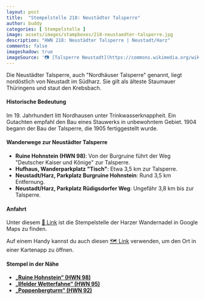 ```yaml
---
layout: post
title:  "Stempelstelle 218: Neustädter Talsperre"
author: buddy
categories: [ Stempelstelle ]
image: assets/images/stampboxes/218-neustaedter-talsperre.jpg
description: "HWN 218: Neustädter Talsperre | Neustadt/Harz"
comments: false
imageshadow: true
imageSource: '📷 [Talsperre Neustadt](https://commons.wikimedia.org/wiki/File:Talsperre_Neustadt.jpg) von <a href="//commons.wikimedia.org/w/index.php?title=User:Xxschneider&amp;action=edit&amp;redlink=1" class="new" title="User:Xxschneider (page does not exist)">Xxschneider</a> unter Lizenz [CC BY 3.0](https://creativecommons.org/licenses/by/3.0)'
---
```


Die Neustädter Talsperre, auch "Nordhäuser Talsperre" genannt, liegt nordöstlich von Neustadt im Südharz. Sie gilt als älteste Staumauer Thüringens und staut den Krebsbach. 

#### Historische Bedeutung

Im 19. Jahrhundert litt Nordhausen unter Trinkwasserknappheit. Ein Gutachten empfahl den Bau eines Stauwerks in unbewohntem Gebiet. 1904 begann der Bau der Talsperre, die 1905 fertiggestellt wurde. 

#### Wanderwege zur Neustädter Talsperre

- **Ruine Hohnstein (HWN 98)**: Von der Burgruine führt der Weg "Deutscher Kaiser und Könige" zur Talsperre. 
- **Hufhaus, Wanderparkplatz "Tisch"**: Etwa 3,5 km zur Talsperre. 
- **Neustadt/Harz, Parkplatz Burgruine Hohnstein**: Rund 3,5 km Entfernung. 
- **Neustadt/Harz, Parkplatz Rüdigsdorfer Weg**: Ungefähr 3,8 km bis zur Talsperre. 

#### Anfahrt

Unter diesem [📍 Link](https://www.google.com/maps/dir/?api=1&origin=&destination=51.57888%2C%2010.86333) ist die Stempelstelle der Harzer Wandernadel in Google Maps zu finden.

<div class="android-only">
  Auf einem Handy kannst du auch diesen 
  <a href="geo:51.57888,10.86333">🗺️ Link</a> 
  verwenden, um den Ort in einer Kartenapp zu öffnen.
  <p></p>
</div>

#### Stempel in der Nähe

- [**„Ruine Hohnstein“ (HWN 98)**](/stempelstelle-098-ruine-hohnstein)
- [**„Ilfelder Wetterfahne“ (HWN 95)**](/stempelstelle-095-ilfelder-wetterfahne)
- [**„Poppenbergturm“ (HWN 92)**](/stempelstelle-092-poppenberg-mit-aussichtsturm)
